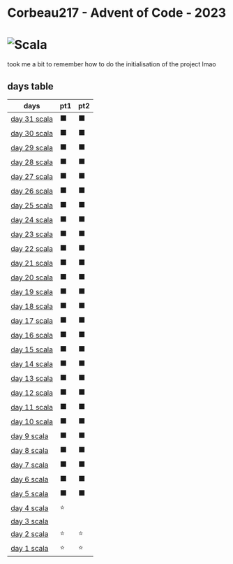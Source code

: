 # Corbeau217  - Advent of Code - 2023
# ![Scala](https://img.shields.io/badge/scala-%23DC322F.svg?style=for-the-badge&logo=scala&logoColor=white)

  took me a bit to remember how to do the initialisation of the project lmao




## days table

|   days  | pt1 | pt2 |
| ------- | --- | --- |
| [day 31 scala](../src/main/scala/day31/day31.md) | ⬛ | ⬛ |
| [day 30 scala](../src/main/scala/day30/day30.md) | ⬛ | ⬛ |
| [day 29 scala](../src/main/scala/day29/day29.md) | ⬛ | ⬛ |
| [day 28 scala](../src/main/scala/day28/day28.md) | ⬛ | ⬛ |
| [day 27 scala](../src/main/scala/day27/day27.md) | ⬛ | ⬛ |
| [day 26 scala](../src/main/scala/day26/day26.md) | ⬛ | ⬛ |
| [day 25 scala](../src/main/scala/day25/day25.md) | ⬛ | ⬛ |
| [day 24 scala](../src/main/scala/day24/day24.md) | ⬛ | ⬛ |
| [day 23 scala](../src/main/scala/day23/day23.md) | ⬛ | ⬛ |
| [day 22 scala](../src/main/scala/day22/day22.md) | ⬛ | ⬛ |
| [day 21 scala](../src/main/scala/day21/day21.md) | ⬛ | ⬛ |
| [day 20 scala](../src/main/scala/day20/day20.md) | ⬛ | ⬛ |
| [day 19 scala](../src/main/scala/day19/day19.md) | ⬛ | ⬛ |
| [day 18 scala](../src/main/scala/day18/day18.md) | ⬛ | ⬛ |
| [day 17 scala](../src/main/scala/day17/day17.md) | ⬛ | ⬛ |
| [day 16 scala](../src/main/scala/day16/day16.md) | ⬛ | ⬛ |
| [day 15 scala](../src/main/scala/day15/day15.md) | ⬛ | ⬛ |
| [day 14 scala](../src/main/scala/day14/day14.md) | ⬛ | ⬛ |
| [day 13 scala](../src/main/scala/day13/day13.md) | ⬛ | ⬛ |
| [day 12 scala](../src/main/scala/day12/day12.md) | ⬛ | ⬛ |
| [day 11 scala](../src/main/scala/day11/day11.md) | ⬛ | ⬛ |
| [day 10 scala](../src/main/scala/day10/day10.md) | ⬛ | ⬛ |
| [day 9 scala](../src/main/scala/day9/day9.md) | ⬛ | ⬛ |
| [day 8 scala](../src/main/scala/day8/day8.md) | ⬛ | ⬛ |
| [day 7 scala](../src/main/scala/day7/day7.md) | ⬛ | ⬛ |
| [day 6 scala](../src/main/scala/day6/day6.md) | ⬛ | ⬛ |
| [day 5 scala](../src/main/scala/day5/day5.md) | ⬛ | ⬛ |
| [day 4 scala](../src/main/scala/day4/day4.md) | ⭐ |    |
| [day 3 scala](../src/main/scala/day3/day3.md) |    |    |
| [day 2 scala](../src/main/scala/day2/day2.md) | ⭐ | ⭐ |
| [day 1 scala](../src/main/scala/day1/day1.md) | ⭐ | ⭐ |
